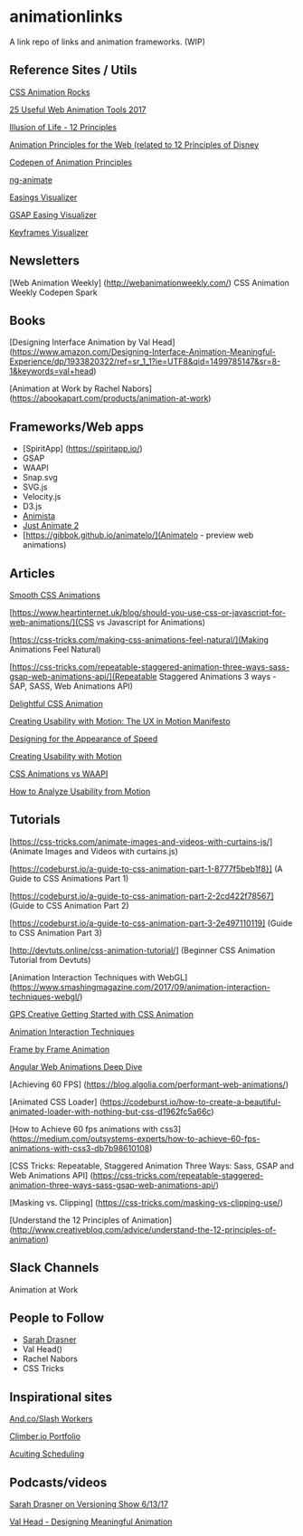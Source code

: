 # animationlinks
A link repo of links and animation frameworks. (WIP)

## Reference Sites / Utils
[CSS Animation Rocks](https://cssanimation.rocks/)

[25 Useful Web Animation Tools 2017](http://bashooka.com/coding/25-useful-web-animation-tools-2017/)

[Illusion of Life - 12 Principles](http://the12principles.tumblr.com)

[Animation Principles for the Web (related to 12 Principles of Disney](https://cssanimation.rocks/principles/)

[Codepen of Animation Principles](https://codepen.io/collection/AxKOdY/)

[ng-animate](https://jiayihu.github.io/ng-animate/)

[Easings Visualizer](http://easings.net/)

[GSAP Easing Visualizer](https://greensock.com/ease-visualizer)

[Keyframes Visualizer](https://keyframes.app/)

## Newsletters
[Web Animation Weekly] (http://webanimationweekly.com/)
CSS Animation Weekly
Codepen Spark

## Books
[Designing Interface Animation by Val Head] (https://www.amazon.com/Designing-Interface-Animation-Meaningful-Experience/dp/1933820322/ref=sr_1_1?ie=UTF8&qid=1499785147&sr=8-1&keywords=val+head)

[Animation at Work by Rachel Nabors] (https://abookapart.com/products/animation-at-work)

## Frameworks/Web apps
- [SpiritApp] (https://spiritapp.io/)
- GSAP
- WAAPI
- Snap.svg
- SVG.js
- Velocity.js
- D3.js
- [Animista](http://animista.net/)
- [Just Animate 2](https://github.com/just-animate/just-animate)
- [https://gibbok.github.io/animatelo/](Animatelo - preview web animations)

## Articles
[Smooth CSS Animations](https://blog.gyrosco.pe/smooth-css-animations-7d8ffc2c1d29)

[https://www.heartinternet.uk/blog/should-you-use-css-or-javascript-for-web-animations/](CSS vs Javascript for Animations)

[https://css-tricks.com/making-css-animations-feel-natural/](Making Animations Feel Natural)

[https://css-tricks.com/repeatable-staggered-animation-three-ways-sass-gsap-web-animations-api/](Repeatable Staggered Animations 3 ways - SAP, SASS, Web Animations API)

[Delightful CSS Animation](http://www.namasteui.com/amaze-customers-delightful-css-animation/)

[Creating Usability with Motion: The UX in Motion Manifesto](https://medium.com/ux-in-motion/creating-usability-with-motion-the-ux-in-motion-manifesto-a87a4584ddc)

[Designing for the Appearance of Speed](https://medium.com/mobify-design-team/designing-for-the-appearance-of-speed-aaabc7f568c2)

[Creating Usability with Motion](https://medium.com/ux-in-motion/creating-usability-with-motion-the-ux-in-motion-manifesto-a87a4584ddc)

[CSS Animations vs WAAPI](https://css-tricks.com/css-animations-vs-web-animations-api/)

[How to Analyze Usability from Motion](https://medium.com/ux-in-motion/how-to-analyze-usability-from-motion-a0fef627b4ee)

## Tutorials
[https://css-tricks.com/animate-images-and-videos-with-curtains-js/] (Animate Images and Videos with curtains.js)

[https://codeburst.io/a-guide-to-css-animation-part-1-8777f5beb1f8}] (A Guide to CSS Animations Part 1)

[https://codeburst.io/a-guide-to-css-animation-part-2-2cd422f78567] (Guide to CSS Animation Part 2)

[https://codeburst.io/a-guide-to-css-animation-part-3-2e497110119] (Guide to CSS Animation Part 3)

[http://devtuts.online/css-animation-tutorial/] (Beginner CSS Animation Tutorial from Devtuts)

[Animation Interaction Techniques with WebGL] (https://www.smashingmagazine.com/2017/09/animation-interaction-techniques-webgl/)

[GPS Creative Getting Started with CSS Animation](https://codepen.io/gps-creative/post/getting-started-with-css-animations)

[Animation Interaction Techniques](https://www.smashingmagazine.com/2017/09/animation-interaction-techniques-webgl/)

[Frame by Frame Animation](https://www.sitepoint.com/frame-by-frame-animation-css-javascript/)

[Angular Web Animations Deep Dive](https://blog.thoughtram.io/angular/2017/07/26/a-web-animations-deep-dive-with-angular.html)

[Achieving 60 FPS] (https://blog.algolia.com/performant-web-animations/)

[Animated CSS Loader] (https://codeburst.io/how-to-create-a-beautiful-animated-loader-with-nothing-but-css-d1962fc5a66c)

[How to Achieve 60 fps animations with css3] (https://medium.com/outsystems-experts/how-to-achieve-60-fps-animations-with-css3-db7b98610108)

[CSS Tricks: Repeatable, Staggered Animation Three Ways: Sass, GSAP and Web Animations API] (https://css-tricks.com/repeatable-staggered-animation-three-ways-sass-gsap-web-animations-api/)

[Masking vs. Clipping] (https://css-tricks.com/masking-vs-clipping-use/)

[Understand the 12 Principles of Animation] (http://www.creativebloq.com/advice/understand-the-12-principles-of-animation)


## Slack Channels
Animation at Work

## People to Follow
- [Sarah Drasner](https://twitter.com/sarah_edo)
- Val Head()
- Rachel Nabors
- CSS Tricks

## Inspirational sites
[And.co/Slash Workers](https://www.and.co/slash-workers)

[Climber.io Portfolio](http://www.climber.io/)

[Acuiting Scheduling](https://acuityscheduling.com/)

## Podcasts/videos
[Sarah Drasner on Versioning Show 6/13/17](https://www.sitepoint.com/animating-with-css-javascript-and-svg/)

[Val Head - Designing Meaningful Animation](https://vimeo.com/166144917)

